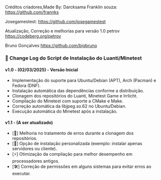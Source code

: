 Créditos criadores,Made By: 
Darcksama 
Franklin souza: 
https://github.com/frannks 

Josegamestest: 
https://github.com/josegamestest

Atualização, Correção e melhorias para versão 1.0
petrov
https://codeberg.org/petrov

Bruno Gonçalves
https://github.com/bigbruno

### 📌 Change Log do Script de Instalação do Luanti/Minetest  

#### v1.0 - (02/03/2025) - Versão Inicial  
- Implementação do suporte para Ubuntu/Debian (APT), Arch (Pacman) e Fedora (DNF).  
- Instalação automática das dependências conforme a distribuição.  
- Clonagem dos repositórios do Luanti, Minetest Game e Irrlicht.  
- Compilação do Minetest com suporte a CMake e Make.  
- Correção automática da libjpeg.so.62 no Ubuntu/Debian.  
- Execução automática do Minetest após a instalação.  

#### v1.1 - (A ser atualizado)  
- [🔄] Melhoria no tratamento de erros durante a clonagem dos repositórios.  
- [📂] Opção de instalação personalizada (exemplo: instalar apenas servidores ou cliente).  
- [⚡️] Otimização da compilação para melhor desempenho em processadores antigos.  
- [🛠] Correção de permissões em alguns sistemas para evitar erros ao executar.



